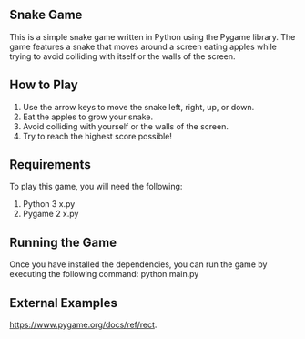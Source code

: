 ## Snake Game
This is a simple snake game written in Python using the Pygame library. The game features a snake that moves around a screen eating apples while trying to avoid colliding with itself or the walls of the screen.

## How to Play

1. Use the arrow keys to move the snake left, right, up, or down.
2. Eat the apples to grow your snake.
3. Avoid colliding with yourself or the walls of the screen.
4. Try to reach the highest score possible!

## Requirements
To play this game, you will need the following:

1. Python 3 x.py
2. Pygame 2 x.py

## Running the Game
Once you have installed the dependencies, you can run the game by executing the following command:
python main.py

## External Examples
https://www.pygame.org/docs/ref/rect.
